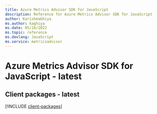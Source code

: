 ```yaml
---
title: Azure Metrics Advisor SDK for JavaScript
description: Reference for Azure Metrics Advisor SDK for JavaScript
author: KarishmaGhiya
ms.author: kaghiya
ms.date: 05/16/2022
ms.topic: reference
ms.devlang: JavaScript
ms.service: metricsadvisor
---
```

# Azure Metrics Advisor SDK for JavaScript - latest
## Client packages - latest
[!INCLUDE [client-packages](metrics-advisor-client-index.md)]

